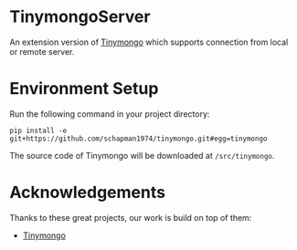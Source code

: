 # TinymongoServer

An extension version of [Tinymongo](https://github.com/schapman1974/tinymongo) which supports connection from local or remote server.

# Environment Setup

Run the following command in your project directory:
```
pip install -e git+https://github.com/schapman1974/tinymongo.git#egg=tinymongo
```
The source code of Tinymongo will be downloaded at `/src/tinymongo`.



# Acknowledgements

Thanks to these great projects, our work is build on top of them:

- [Tinymongo](https://github.com/schapman1974/tinymongo)